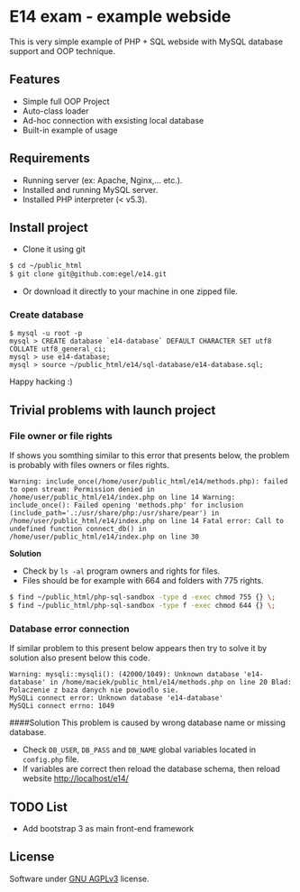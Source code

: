 # E14 exam - example webside
This is very simple example of PHP + SQL webside with MySQL database support and OOP technique.


## Features

  * Simple full OOP Project
  * Auto-class loader
  * Ad-hoc connection with exsisting local database
  * Built-in example of usage


## Requirements

  * Running server (ex: Apache, Nginx,... etc.).
  * Installed and running MySQL server.
  * Installed PHP interpreter (< v5.3).


## Install project

  * Clone it using git

```bash
$ cd ~/public_html
$ git clone git@github.com:egel/e14.git
```

  * Or download it directly to your machine in one zipped file.


### Create database
```
$ mysql -u root -p
mysql > CREATE database `e14-database` DEFAULT CHARACTER SET utf8 COLLATE utf8_general_ci;
mysql > use e14-database;
mysql > source ~/public_html/e14/sql-database/e14-database.sql;
```

Happy hacking :)


## Trivial problems with launch project

### File owner or file rights
If shows you somthing similar to this error that presents below, the problem is probably with files owners or files rights.

```
Warning: include_once(/home/user/public_html/e14/methods.php): failed to open stream: Permission denied in /home/user/public_html/e14/index.php on line 14 Warning: include_once(): Failed opening 'methods.php' for inclusion (include_path='.:/usr/share/php:/usr/share/pear') in /home/user/public_html/e14/index.php on line 14 Fatal error: Call to undefined function connect_db() in /home/user/public_html/e14/index.php on line 30
```

**Solution**

  * Check by `ls -al` program owners and rights for files.
  * Files should be for example with 664 and folders with 775 rights.

```bash
$ find ~/public_html/php-sql-sandbox -type d -exec chmod 755 {} \;
$ find ~/public_html/php-sql-sandbox -type f -exec chmod 644 {} \;
```

### Database error connection
If similar problem to this present below appears then try to solve it by solution also present below this code.

```
Warning: mysqli::mysqli(): (42000/1049): Unknown database 'e14-database' in /home/maciek/public_html/e14/methods.php on line 20 Blad: Polaczenie z baza danych nie powiodlo sie.
MySQLi connect error: Unknown database 'e14-database'
MySQLi connect errno: 1049
```

####Solution
This problem is caused by wrong database name or missing database.

  * Check `DB_USER`, `DB_PASS` and `DB_NAME` global variables located in `config.php` file.
  * If variables are correct then reload the database schema, then reload website [http://localhost/e14/](http://localhost/e14/)


## TODO List

  * Add bootstrap 3 as main front-end framework


## License
Software under [GNU AGPLv3](http://www.gnu.org/licenses/agpl-3.0.html) license.
